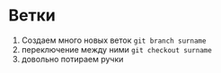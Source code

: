 # Ветки
1. Создаем много новых веток ```git branch surname```
2. переключение между ними ```git checkout surname```
3. довольно потираем ручки
